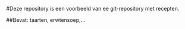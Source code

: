 #Deze repository is een voorbeeld van ee git-repository met recepten.

##Bevat: taarten, erwtensoep,...